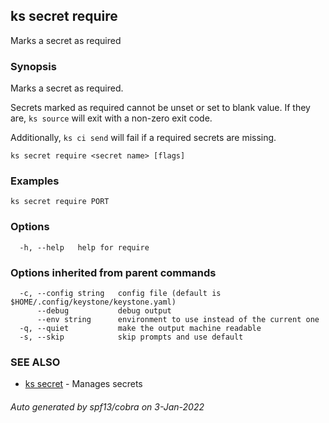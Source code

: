 ## ks secret require

Marks a secret as required

### Synopsis

Marks a secret as required.

Secrets marked as required cannot be unset or set to blank value.
If they are, `ks source` will exit with a non-zero exit code.

Additionally, `ks ci send` will fail if a required secrets are missing.


```
ks secret require <secret name> [flags]
```

### Examples

```
ks secret require PORT
```

### Options

```
  -h, --help   help for require
```

### Options inherited from parent commands

```
  -c, --config string   config file (default is $HOME/.config/keystone/keystone.yaml)
      --debug           debug output
      --env string      environment to use instead of the current one
  -q, --quiet           make the output machine readable
  -s, --skip            skip prompts and use default
```

### SEE ALSO

* [ks secret](ks_secret.md)	 - Manages secrets

###### Auto generated by spf13/cobra on 3-Jan-2022
